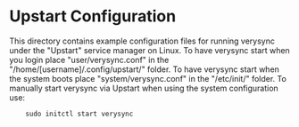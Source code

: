 # Upstart Configuration

This directory contains example configuration files for running verysync under
the "Upstart" service manager on Linux. To have verysync start when you login
place "user/verysync.conf" in the "/home/[username]/.config/upstart/" folder.
To have verysync start when the system boots place "system/verysync.conf"
in the "/etc/init/" folder.
To manually start verysync via Upstart when using the system configuration use:

```
    sudo initctl start verysync
```
